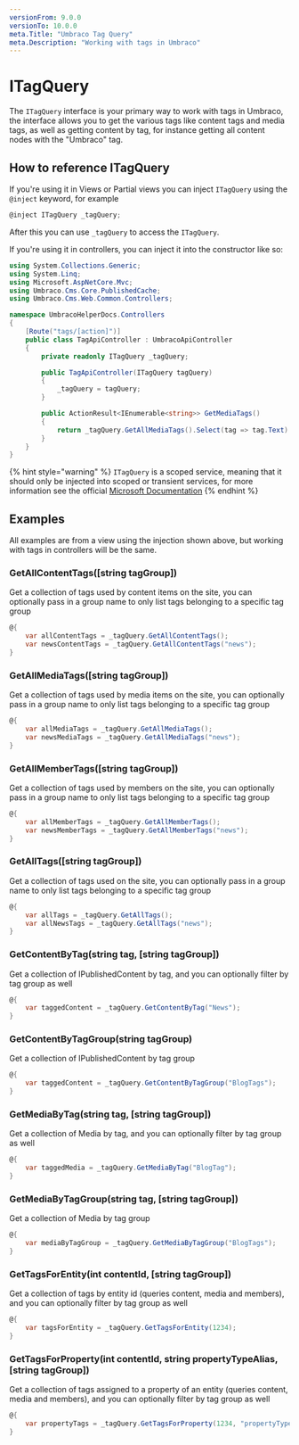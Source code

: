 ```yaml
---
versionFrom: 9.0.0
versionTo: 10.0.0
meta.Title: "Umbraco Tag Query"
meta.Description: "Working with tags in Umbraco"
---
```


# ITagQuery

The `ITagQuery` interface is your primary way to work with tags in Umbraco, the interface allows you to get the various tags like content tags and media tags, as well as getting content by tag, for instance getting all content nodes with the "Umbraco" tag.

## How to reference ITagQuery

If you're using it in Views or Partial views you can inject `ITagQuery` using the `@inject` keyword, for example

```C#
@inject ITagQuery _tagQuery;
```

After this you can use `_tagQuery` to access the `ITagQuery`.

If you're using it in controllers, you can inject it into the constructor like so:

```C#
using System.Collections.Generic;
using System.Linq;
using Microsoft.AspNetCore.Mvc;
using Umbraco.Cms.Core.PublishedCache;
using Umbraco.Cms.Web.Common.Controllers;

namespace UmbracoHelperDocs.Controllers
{
    [Route("tags/[action]")]
    public class TagApiController : UmbracoApiController
    {
        private readonly ITagQuery _tagQuery;

        public TagApiController(ITagQuery tagQuery)
        {
            _tagQuery = tagQuery;
        }

        public ActionResult<IEnumerable<string>> GetMediaTags()
        {
            return _tagQuery.GetAllMediaTags().Select(tag => tag.Text).ToList();
        }
    }
}
```

{% hint style="warning" %}
`ITagQuery` is a scoped service, meaning that it should only be injected into scoped or transient services, for more information see the official [Microsoft Documentation](https://docs.microsoft.com/en-us/dotnet/core/extensions/dependency-injection#scoped)
{% endhint %}

## Examples

All examples are from a view using the injection shown above, but working with tags in controllers will be the same.

### GetAllContentTags([string tagGroup])

Get a collection of tags used by content items on the site, you can optionally pass in a group name to only list tags belonging to a specific tag group

```csharp
@{
	var allContentTags = _tagQuery.GetAllContentTags();
	var newsContentTags = _tagQuery.GetAllContentTags("news");
}
```

### GetAllMediaTags([string tagGroup])

Get a collection of tags used by media items on the site, you can optionally pass in a group name to only list tags belonging to a specific tag group

```csharp
@{
	var allMediaTags = _tagQuery.GetAllMediaTags();
	var newsMediaTags = _tagQuery.GetAllMediaTags("news");
}
```

### GetAllMemberTags([string tagGroup])

Get a collection of tags used by members on the site, you can optionally pass in a group name to only list tags belonging to a specific tag group

```csharp
@{
	var allMemberTags = _tagQuery.GetAllMemberTags();
	var newsMemberTags = _tagQuery.GetAllMemberTags("news");
}
```

### GetAllTags([string tagGroup])

Get a collection of tags used on the site, you can optionally pass in a group name to only list tags belonging to a specific tag group

```csharp
@{
	var allTags = _tagQuery.GetAllTags();
	var allNewsTags = _tagQuery.GetAllTags("news");
}
```

### GetContentByTag(string tag, [string tagGroup])

Get a collection of IPublishedContent by tag, and you can optionally filter by tag group as well

```csharp
@{
	var taggedContent = _tagQuery.GetContentByTag("News");
}
```

### GetContentByTagGroup(string tagGroup)

Get a collection of IPublishedContent by tag group

```csharp
@{
	var taggedContent = _tagQuery.GetContentByTagGroup("BlogTags");
}
```

### GetMediaByTag(string tag, [string tagGroup])

Get a collection of Media by tag, and you can optionally filter by tag group as well

```csharp
@{
	var taggedMedia = _tagQuery.GetMediaByTag("BlogTag");
}
```

### GetMediaByTagGroup(string tag, [string tagGroup])

Get a collection of Media by tag group

```csharp
@{
	var mediaByTagGroup = _tagQuery.GetMediaByTagGroup("BlogTags");
}
```

### GetTagsForEntity(int contentId, [string tagGroup])

Get a collection of tags by entity id (queries content, media and members), and you can optionally filter by tag group as well

```csharp
@{
	var tagsForEntity = _tagQuery.GetTagsForEntity(1234);
}
```

### GetTagsForProperty(int contentId, string propertyTypeAlias, [string tagGroup])

Get a collection of tags assigned to a property of an entity (queries content, media and members), and you can optionally filter by tag group as well

```csharp
@{
	var propertyTags = _tagQuery.GetTagsForProperty(1234, "propertyTypeAlias");
}
```